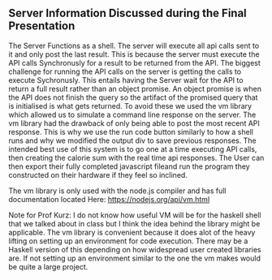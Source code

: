 ## Server Information Discussed during the Final Presentation

The Server Functions as a shell. The server will execute all api calls sent to it and only post the last result. 
This is because the server must execute the API calls Synchronusly for a result to be returned from the API. 
The biggest challenge for running the API calls on the server is getting the calls to execute Sychronusly. 
This entails having the Server wait for the API to return a full result rather than an object promise. 
An object promise is when the API does not finish the query so the artifact of the promised query that is initialised is what gets returned.
To avoid these we used the vm library which allowed us to simulate a command line response on the server.
The vm library had the drawback of only being able to post the most recent API response. 
This is why we use the run code button similarly to how a shell runs and why we modified the output div to save previous responses.
The intended best use of this system is to go one at a time executing API calls, then creating the calorie sum with the real time api responses.
The User can then export their fully completed javascript fileand run the program they constructed on their hardware if they feel so inclined.

The vm library is only used with the node.js compiler and has full documentation located Here: https://nodejs.org/api/vm.html

Note for Prof Kurz: I do not know how useful VM will be for the haskell shell that we talked about in class but I think the idea behind the library might be applicable. 
The vm library is convenient because it does alot of the heavy lifting on setting up an environment for code execution. 
There may be a Haskell version of this depending on how widespread user created libraries are. If not setting up an environment similar to the one the vm makes would be quite a large project.
